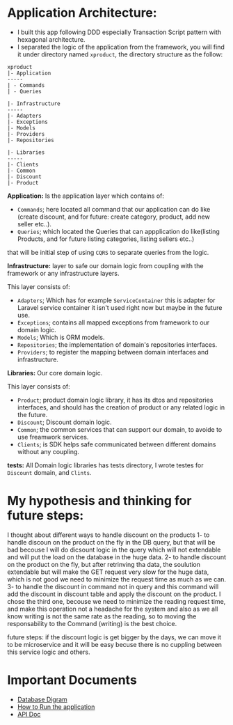 
# Application Architecture:
- I built this app following DDD especially Transaction Script pattern with hexagonal architecture.
- I separated the logic of the application from the framework, you will find it under directory named `xproduct`, the directory structure as the follow:

```
xproduct
|- Application
-----
| - Commands
| - Queries

|- Infrastructure
-----
|- Adapters
|- Exceptions
|- Models
|- Providers
|- Repositories

|- Libraries
-----
|- Clients
|- Common
|- Discount
|- Product

```

**Application:** Is the application layer which contains of:
- `Commands`; here located all command that our application can do like (create discount, and for future: create category, product, add new seller etc..).
- `Queries`; which located the Queries that can appplication do like(listing Products, and for future listing categories, listing sellers etc..)

that will be initial step of using `CQRS` to separate queries from the logic.

**Infrastructure:** layer to safe our domain logic from coupling with the framework or any infrastructure layers.

This layer consists of:
- `Adapters`; Which has for example `ServiceContainer` this is adapter for Laravel service container it isn't used right now but maybe in the future use.
- `Exceptions`; contains all mapped exceptions from framework to our domain logic.
- `Models`; Which is ORM models.
- `Repositories`; the implementation of domain's repositories interfaces.
- `Providers`; to register the mapping between domain interfaces and infrastructure.

**Libraries:** Our core domain logic.

This layer consists of:
- `Product`; product domain logic library, it has its dtos and repositories interfaces, and should has the creation of product or any related logic in the future.
- `Discount`; Discount domain logic.
- `Common`; the common services that can support our domain, to avoide to use freamwork services.
- `Clients`; is SDK helps safe communicated between different domains without any coupling.

**tests:** All Domain logic libraries has tests directory, I wrote testes for `Discount` domain, and `Clints`.

# My hypothesis and thinking for future steps:
I thought about different ways to handle discount on the products
1- to handle discoun on the product on the fly in the DB query, but that will be bad becouse I will do dicsount logic in the query which will not extendable and will put the load on the database in the huge data.
2- to handle discount on the product on the fly, but after retrinving tha data, the soulution extendable but will make the GET request very slow for the huge data, which is not good we need to minimize the request time as much as we can.
3- to handle the discount in command not in query and this command will add the discount in discount table and apply the discount on the product.
I chose the third one, becouse we need to minimize the reading request time, and make this operation not a headache for the system and also as we all know writing is not the same rate as the reading, so to moving the responsability to the Command (writing) is the best choice.

future steps:
if the discount logic is get bigger by the days, we can move it to be microservice and it will be easy becuse there is no cuppling between this service logic and others.

# Important Documents
- [Database Digram](./ERD.png)
- [How to Run the application](./HowToRun.md)
- [API Doc](./src/APIDoc.md)

